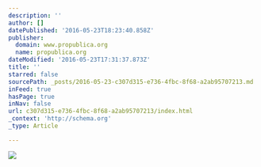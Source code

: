 ```yaml
---
description: ''
author: []
datePublished: '2016-05-23T18:23:40.858Z'
publisher:
  domain: www.propublica.org
  name: propublica.org
dateModified: '2016-05-23T17:31:37.873Z'
title: ''
starred: false
sourcePath: _posts/2016-05-23-c307d315-e736-4fbc-8f68-a2ab95707213.md
inFeed: true
hasPage: true
inNav: false
url: c307d315-e736-4fbc-8f68-a2ab95707213/index.html
_context: 'http://schema.org'
_type: Article

---
```

![](https://static.propublica.org/projects/algorithmic-bias/assets/img/generated/opener-b-crop-2400*1350-00796e.jpg)